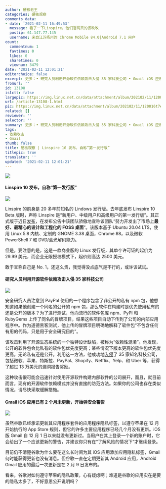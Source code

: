 ```yaml
---
author: 硬核老王
categories: 硬核观察
comments_data:
- date: '2021-02-11 16:49:53'
  message: 看了一下Linspire，他们官网真的该改改
  postip: 61.147.77.145
  username: 来自江苏扬州的 Chrome Mobile 84.0|Android 7.1 用户
count:
  commentnum: 1
  favtimes: 0
  likes: 0
  sharetimes: 0
  viewnum: 3479
date: '2021-02-11 12:01:21'
editorchoice: false
excerpt: 更多：• 研究人员利用开源软件依赖攻击入侵 35 家科技公司 • Gmail iOS 应用已有 2 个月未更新，开始弹安全警告
fromurl: ''
id: 13108
islctt: false
largepic: https://img.linux.net.cn/data/attachment/album/202102/11/120016t7ebrbob7wo1b1kk.jpg
url: /article-13108-1.html
pic: https://img.linux.net.cn/data/attachment/album/202102/11/120016t7ebrbob7wo1b1kk.jpg.thumb.jpg
related: []
reviewer: ''
selector: ''
summary: 更多：• 研究人员利用开源软件依赖攻击入侵 35 家科技公司 • Gmail iOS 应用已有 2 个月未更新，开始弹安全警告
tags:
- 依赖攻击
- Gmail
thumb: false
title: 硬核观察 | Linspire 10 发布，自称“第一发行版”
titlepic: true
translator: ''
updated: '2021-02-11 12:01:21'
---
```


![](https://img.linux.net.cn/data/attachment/album/202102/11/120016t7ebrbob7wo1b1kk.jpg)


#### Linspire 10 发布，自称“第一发行版”


![](https://img.linux.net.cn/data/attachment/album/202102/11/120027f2nmxohocmnq6ecf.jpg)


Linspire 的前身是 20 多年前知名的 Lindows 发行版。去年底发布 Linspire 10 Beta 版时，声称 Linspire 是“新用户、中级用户和高级用户的第一发行版”。其正式版于近日[发布](https://www.linspirelinux.com/2021/02/linspire-10-released.html)，在发布公告中该团队骄傲地宣称该团队“努力开发出了市场上**最好、最精心的设计和工程化的 FOSS 桌面**”。该版本基于 Ubuntu 20.04 LTS，使用 Linux 5.8 内核、定制的 GNOME 3.38 桌面，Chrome 88，以及微软 PowerShell 7 和 DVD/蓝光解码能力。


但是，要注意的是，这是一款商业版的 Linux 发行版，其单个许可证的起价为 29.99 美元，而企业无限授权模式下，起价则高达 2500 美元。


敢于宣称自己是 No. 1，还这么贵，我觉得没点底气是不行的，或许该试试。


#### 研究人员利用开源软件依赖攻击入侵 35 家科技公司


![](https://img.linux.net.cn/data/attachment/album/202102/11/120047fzsv1l9yvvwqwqyr.jpg)


安全研究人员注意到 PayPal 使用的一个程序包含了非公开的私有 npm 包，他想知道如果他创建一个同名的公开的 npm 包，那么软件在构建时是优先使用私有的还是公开的版本？为了进行测试，他向流行的软件包库 npm、PyPI 和 RubyGems 上传了同名的冒牌项目，结果这些项目自动下传到了公司的内部应用程序中。作为道德黑客测试，他上传的冒牌项目明确地解释了软件包“不包含任何有用的代码，只是用于安全研究目的”。


该攻击利用了开源生态系统的一个独特设计缺陷，被称为“依赖性混淆”。他发现，公开的软件包会比私有的软件包优先度更高；某些情况下版本更高的软件包优先度更高，无论私有还是公开。利用这一方法，他成功地[入侵](https://www.bleepingcomputer.com/news/security/researcher-hacks-over-35-tech-firms-in-novel-supply-chain-attack/)了 35 家知名科技公司，包括微软、苹果、特斯拉、PayPal、Shopify、Netflix、Yelp、和 Uber 等，获得了超过 13 万美元的漏洞报告奖励。


这种攻击很可能会迅速针对使用开源软件构建内部软件的公司展开，而且，就目前而言，现有的开源软件依赖模式并没有直接的防范方法。如果你的公司也存在类似情况，请尽快采取缓解措施。


#### Gmail iOS 应用已有 2 个月未更新，开始弹安全警告


![](https://img.linux.net.cn/data/attachment/album/202102/11/120104thujpfyflzhuvfus.jpg)


虽然谷歌已经承诺更新其应用程序套件的应用程序隐私标签，以遵守苹果在 12 月开始执行的 App Store 规则，但它的许多主要应用程序已经几个月没有更新。iOS 版 Gmail 自 12 月 1 日以来就没有更新过。当用户在其上登录一个新的账户时，它会给出了一个应该更新的警告，并建议你只有在“了解风险的情况下”才继续登录。


目前仍不清楚谷歌为什么要花这么长时间为其 iOS 应用添加应用隐私标签，Gmail 何时能获得更新也没有消息。但谷歌一直在定期更新其 Android 应用，Android Gmail 应用的最后一次更新是在 2 月 9 日发布的。


看来，谷歌对如何遵守苹果的隐私政策，心有疑虑啊；难道是谷歌的应用实在是要的隐私太多了，不好意思公开说明吗？